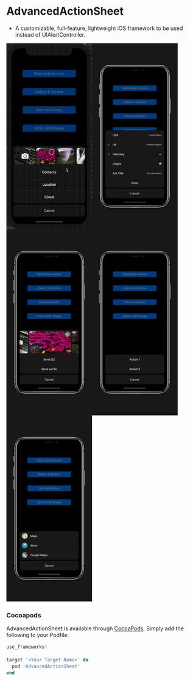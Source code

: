 # AdvancedActionSheet
* A customizable, full-feature, lightweight iOS framework to be used instead of UIAlertController.

<img align="left" src="./AdvancedActionSheetExamples/ScreenShots/5.gif?raw" width="225" height="487">
<img align="left" src="./AdvancedActionSheetExamples/ScreenShots/1.jpg?raw" width="225" height="487">
<img align="left" src="./AdvancedActionSheetExamples/ScreenShots/2.jpg?raw" width="225" height="487">
<img align="left" src="./AdvancedActionSheetExamples/ScreenShots/3.jpg?raw" width="225" height="487">
<img src="./AdvancedActionSheetExamples/ScreenShots/4.jpg?raw" width="225" height="487">

### Cocoapods

AdvancedActionSheet is available through [CocoaPods](http://cocoapods.org). Simply add the following to your Podfile:

```ruby
use_frameworks!

target '<Your Target Name>' do
  pod 'AdvancedActionSheet'
end
```

